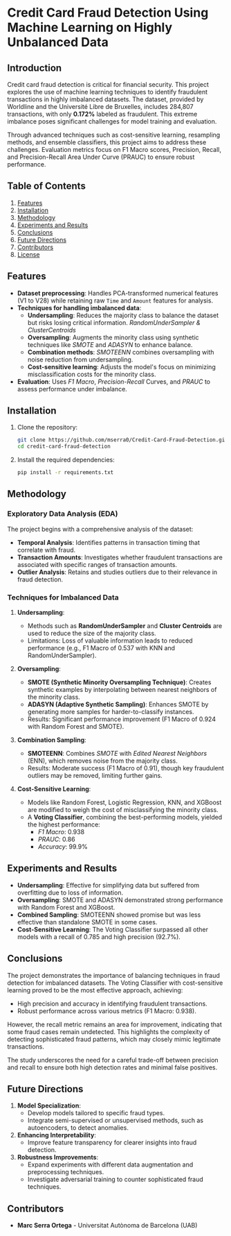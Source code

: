 # Credit Card Fraud Detection Using Machine Learning on Highly Unbalanced Data

## Introduction

Credit card fraud detection is critical for financial security. This project explores the use of machine learning techniques to identify fraudulent transactions in highly imbalanced datasets. The dataset, provided by Worldline and the Université Libre de Bruxelles, includes 284,807 transactions, with only **0.172%** labeled as fraudulent. This extreme imbalance poses significant challenges for model training and evaluation. 

Through advanced techniques such as cost-sensitive learning, resampling methods, and ensemble classifiers, this project aims to address these challenges. Evaluation metrics focus on F1 Macro scores, Precision, Recall, and Precision-Recall Area Under Curve (PRAUC) to ensure robust performance.

## Table of Contents
1. [Features](#features)
2. [Installation](#installation)
3. [Methodology](#methodology)
4. [Experiments and Results](#experiments-and-results)
5. [Conclusions](#conclusions)
6. [Future Directions](#future-directions)
7. [Contributors](#contributors)
8. [License](#license)

## Features
- **Dataset preprocessing**: Handles PCA-transformed numerical features (V1 to V28) while retaining raw `Time` and `Amount` features for analysis.
- **Techniques for handling imbalanced data**:
  - **Undersampling**: Reduces the majority class to balance the dataset but risks losing critical information. *RandomUnderSampler & ClusterCentroids*
  - **Oversampling**: Augments the minority class using synthetic techniques like *SMOTE* and *ADASYN* to enhance balance.
  - **Combination methods**: *SMOTEENN* combines oversampling with noise reduction from undersampling.
  - **Cost-sensitive learning**: Adjusts the model's focus on minimizing misclassification costs for the minority class.
- **Evaluation**: Uses *F1 Macro*, *Precision-Recall* Curves, and *PRAUC* to assess performance under imbalance.

## Installation
1. Clone the repository:
   ```bash
   git clone https://github.com/mserra0/Credit-Card-Fraud-Detection.git
   cd credit-card-fraud-detection
   ```
2. Install the required dependencies:
   ```bash
   pip install -r requirements.txt
   ```

## Methodology

### Exploratory Data Analysis (EDA)
The project begins with a comprehensive analysis of the dataset:
- **Temporal Analysis**: Identifies patterns in transaction timing that correlate with fraud.
- **Transaction Amounts**: Investigates whether fraudulent transactions are associated with specific ranges of transaction amounts.
- **Outlier Analysis**: Retains and studies outliers due to their relevance in fraud detection.

### Techniques for Imbalanced Data
1. **Undersampling**:
   - Methods such as **RandomUnderSampler** and **Cluster Centroids** are used to reduce the size of the majority class.
   - Limitations: Loss of valuable information leads to reduced performance (e.g., F1 Macro of 0.537 with KNN and RandomUnderSampler).

2. **Oversampling**:
   - **SMOTE (Synthetic Minority Oversampling Technique)**: Creates synthetic examples by interpolating between nearest neighbors of the minority class.
   - **ADASYN (Adaptive Synthetic Sampling)**: Enhances SMOTE by generating more samples for harder-to-classify instances.
   - Results: Significant performance improvement (F1 Macro of 0.924 with Random Forest and SMOTE).

3. **Combination Sampling**:
   - **SMOTEENN**: Combines *SMOTE* with *Edited Nearest Neighbors* (ENN), which removes noise from the majority class.
   - Results: Moderate success (F1 Macro of 0.91), though key fraudulent outliers may be removed, limiting further gains.

4. **Cost-Sensitive Learning**:
   - Models like Random Forest, Logistic Regression, KNN, and XGBoost are modified to weigh the cost of misclassifying the minority class.
   - A **Voting Classifier**, combining the best-performing models, yielded the highest performance:
     - *F1 Macro*: 0.938
     - *PRAUC*: 0.86
     - *Accuracy*: 99.9%

## Experiments and Results
- **Undersampling**: Effective for simplifying data but suffered from overfitting due to loss of information.
- **Oversampling**: SMOTE and ADASYN demonstrated strong performance with Random Forest and XGBoost.
- **Combined Sampling**: SMOTEENN showed promise but was less effective than standalone SMOTE in some cases.
- **Cost-Sensitive Learning**: The Voting Classifier surpassed all other models with a recall of 0.785 and high precision (92.7%).

## Conclusions
The project demonstrates the importance of balancing techniques in fraud detection for imbalanced datasets. The Voting Classifier with cost-sensitive learning proved to be the most effective approach, achieving:
- High precision and accuracy in identifying fraudulent transactions.
- Robust performance across various metrics (F1 Macro: 0.938).
  
However, the recall metric remains an area for improvement, indicating that some fraud cases remain undetected. This highlights the complexity of detecting sophisticated fraud patterns, which may closely mimic legitimate transactions.

The study underscores the need for a careful trade-off between precision and recall to ensure both high detection rates and minimal false positives.

## Future Directions
1. **Model Specialization**:
   - Develop models tailored to specific fraud types.
   - Integrate semi-supervised or unsupervised methods, such as autoencoders, to detect anomalies.
2. **Enhancing Interpretability**:
   - Improve feature transparency for clearer insights into fraud detection.
3. **Robustness Improvements**:
   - Expand experiments with different data augmentation and preprocessing techniques.
   - Investigate adversarial training to counter sophisticated fraud techniques.

## Contributors
- **Marc Serra Ortega** - Universitat Autònoma de Barcelona (UAB)

